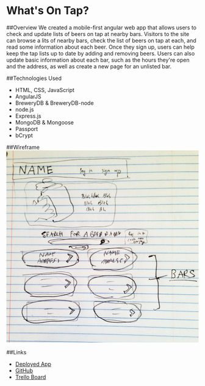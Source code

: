 # What's On Tap?

##Overview
We created a mobile-first angular web app that allows users to check and update
lists of beers on tap at nearby bars. Visitors to the site can browse a lits of
nearby bars, check the list of beers on tap at each, and read some information
about each beer. Once they sign up, users can help keep the tap lists up to date
by adding and removing beers. Users can also update basic information about each
bar, such as the hours they're open and the address, as well as create a new page
for an unlisted bar.

##Technologies Used
* HTML, CSS, JavaScript
* AngularJS
* BreweryDB & BreweryDB-node
* node.js
* Express.js
* MongoDB & Mongoose
* Passport
* bCrypt

##Wireframe
![Wireframe](public/images/wireframe.jpg)

##Links
* [Deployed App](http://whats-on-tap.herokuapp.com/)
* [GitHub](https://github.com/chandlerkelley/whats-on-tap)
* [Trello Board](https://trello.com/b/vIkrXd7b/beer-app)